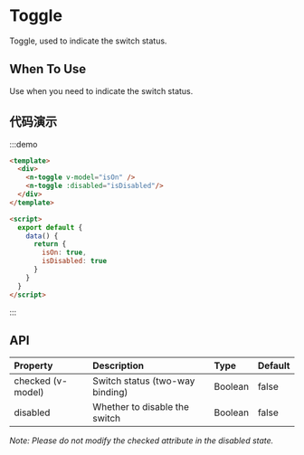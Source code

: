 
# Toggle
Toggle, used to indicate the switch status.

## When To Use
Use when you need to indicate the switch status.

## 代码演示
:::demo

```html
<template>
  <div>
    <n-toggle v-model="isOn" />
    <n-toggle :disabled="isDisabled"/>
  </div>
</template>

<script>
  export default {
    data() {
      return {
        isOn: true,
        isDisabled: true
      }
    }
  }
</script>
```
:::

## API

| Property | Description | Type | Default |
| :--- | :--- | :--- | :--- |
| checked (v-model) | Switch status (two-way binding) | Boolean | false |
| disabled | Whether to disable the switch | Boolean | false |

*Note: Please do not modify the checked attribute in the disabled state.*
